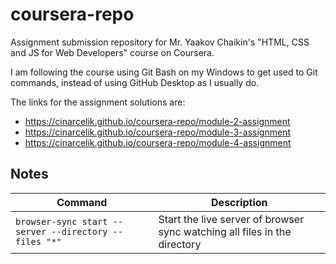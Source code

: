 # coursera-repo
Assignment submission repository for Mr. Yaakov Chaikin's "HTML, CSS and JS for Web Developers" course on Coursera.

I am following the course using Git Bash on my Windows to get used to Git commands, instead of using GitHub Desktop as I usually do.

The links for the assignment solutions are: 
- https://cinarcelik.github.io/coursera-repo/module-2-assignment
- https://cinarcelik.github.io/coursera-repo/module-3-assignment
- https://cinarcelik.github.io/coursera-repo/module-4-assignment

## Notes
| Command | Description |
| --- | --- |
| `browser-sync start --server --directory --files "*"` | Start the live server of browser sync watching all files in the directory |
